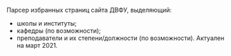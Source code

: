 Парсер избранных страниц сайта ДВФУ, выделяющий:
- школы и институты;
- кафедры (по возможности);
- преподаватели и их степени/должности (по возможности).
Актуален на март 2021.
